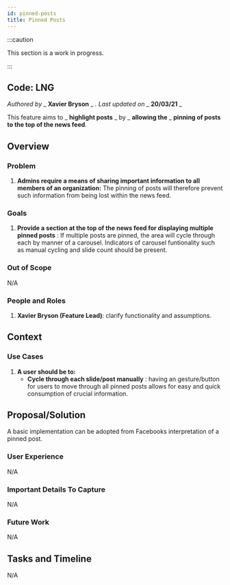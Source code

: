 ```yaml
---
id: pinned-posts
title: Pinned Posts
---
```


:::caution

This section is a work in progress.

:::


## Code: LNG

_Authored by_ _ **Xavier Bryson** _ _. Last updated on_ _ **20/03/21** _

This feature aims to _ **highlight posts** _ by _ **allowing the** _ **pinning of posts to the top of the news feed**.

## Overview

### Problem

1. **Admins require a means of sharing important information to all members of an organization:**
The pinning of posts will therefore prevent such information from being lost within the news feed.

### Goals

1. **Provide a section at the top of the news feed for displaying multiple pinned posts** :
If multiple posts are pinned, the area will cycle through each by manner of a carousel. Indicators of carousel funtionality such as manual cycling and slide count should be present.

### Out of Scope

N/A

### People and Roles

1. **Xavier Bryson (Feature Lead)**: clarify functionality and assumptions.

## Context

### Use Cases

1. **A user should be to:**
    * **Cycle through each slide/post manually** : having an gesture/button for users to move through all pinned posts allows for easy and quick consumption of crucial information.

## Proposal/Solution

A basic implementation can be adopted from Facebooks interpretation of a pinned post.

### User Experience

N/A

### Important Details To Capture

N/A

### Future Work

N/A

## Tasks and Timeline

N/A

